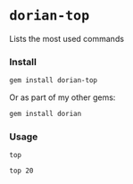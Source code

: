 # `dorian-top`

Lists the most used commands

### Install

```bash
gem install dorian-top
```

Or as part of my other gems:

```bash
gem install dorian
```

### Usage

```
top
```

```
top 20
```
